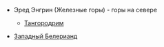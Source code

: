 *   Эред Энгрин (Железные горы) - горы на севере
    *   [Тангородрим](Тангородрим.md)


*   [Западный Белерианд](Западный%20Белерианд.md)
